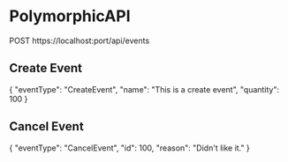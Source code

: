 # PolymorphicAPI

POST https://localhost:port/api/events

## Create Event
{
    "eventType": "CreateEvent",
    "name": "This is a create event",
    "quantity": 100
}

## Cancel Event

{
    "eventType": "CancelEvent",
    "id": 100,
    "reason": "Didn't like it."
}
